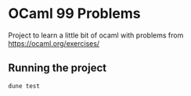 # OCaml 99 Problems

Project to learn a little bit of ocaml with problems from https://ocaml.org/exercises/

## Running the project

```sh
dune test
```

